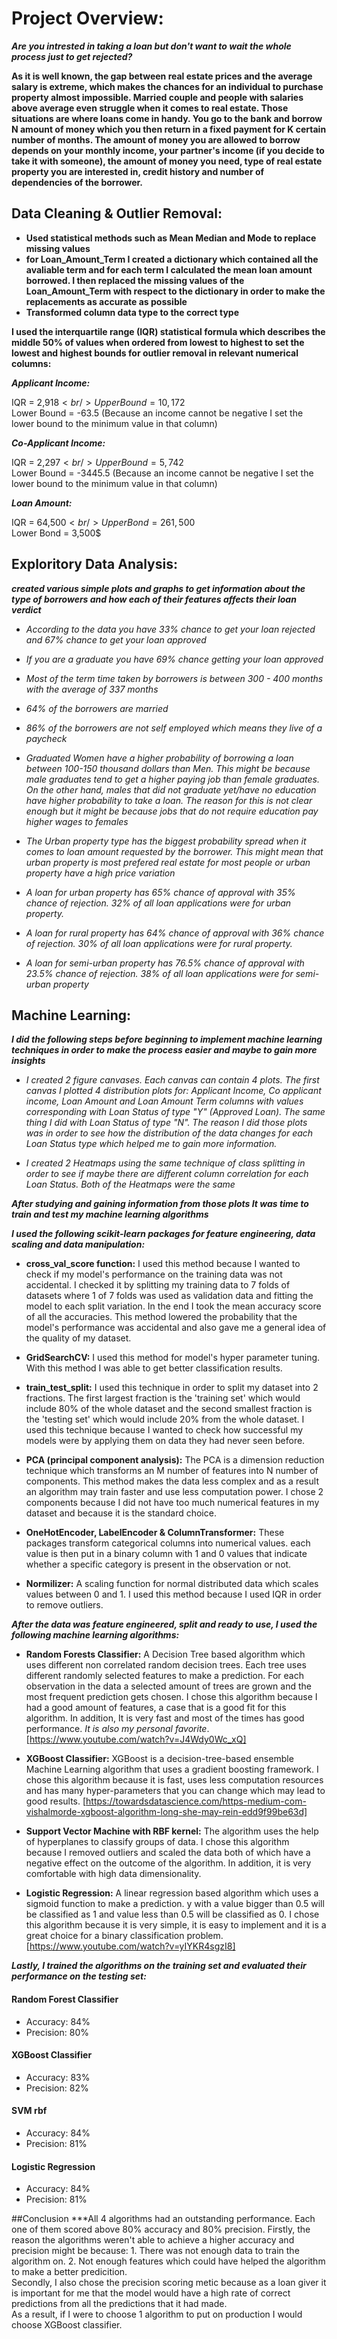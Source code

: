 # Project Overview:
***Are you intrested in taking a loan but don't want to wait the whole process just to get rejected?***

**As it is well known, the gap between real estate prices and the average salary is extreme, which makes the chances for an individual to purchase property almost impossible. Married couple and people with salaries above average even struggle when it comes to real estate. Those situations are where loans come in handy. You go to the bank and borrow N amount of money which you then return in a fixed payment for K certain number of months. The amount of money you are allowed to borrow depends on your monthly income, your partner's income (if you decide to take it with someone), the amount of money you need, type of real estate property you are interested in, credit history and number of dependencies of the borrower.**

## Data Cleaning & Outlier Removal:

* **Used statistical methods such as Mean Median and Mode to replace missing values** 
* **for Loan_Amount_Term I created a dictionary which contained all the avaliable term and for each term I calculated the mean loan amount borrowed. I then replaced the missing values of the Loan_Amount_Term with respect to the dictionary in order to make the replacements as accurate as possible**
* **Transformed column data type to the correct type**<br/>

**I used the interquartile range (IQR) statistical formula which describes the middle 50% of values when ordered from lowest to highest to set the lowest and highest bounds for outlier removal in relevant numerical columns:**

***Applicant Income:***

IQR = 2,918$<br/>
Upper Bound = 10,172$<br/>
Lower Bound = -63.5 (Because an income cannot be negative I set the lower bound to the minimum value in that column)

***Co-Applicant Income:***

IQR = 2,297$<br/>
Upper Bound = 5,742$<br/>
Lower Bound = -3445.5 (Because an income cannot be negative I set the lower bound to the minimum value in that column)

***Loan Amount:***

IQR = 64,500$<br/>
Upper Bond = 261,500$<br/>
Lower Bond = 3,500$

## Exploritory Data Analysis:
***created various simple plots and graphs to get information about the type of borrowers and how each of their features affects their loan verdict***

* *According to the data you have 33% chance to get your loan rejected and 67% chance to get your loan approved*

* *If you are a graduate you have 69% chance getting your loan approved*

* *Most of the term time taken by borrowers is between 300 - 400 months with the average of 337 months*

* *64% of the borrowers are married*

* *86% of the borrowers are not self employed which means they live of a paycheck*

* *Graduated Women have a higher probability of borrowing a loan between 100-150 thousand dollars than Men. This might be because male graduates tend to get a higher paying job than female graduates. On the other hand, males that did not graduate yet/have no education have higher probability to take a loan. The reason for this is not clear enough but it might be because jobs that do not require education pay higher wages to females*

* *The Urban property type has the biggest probability spread when it comes to loan amount requested by the borrower. This might mean that urban property is most prefered real estate for most people or urban property have a high price variation*

* *A loan for urban property has 65% chance of approval with 35% chance of rejection. 32% of all loan applications were for urban property.*

* *A loan for rural property has 64% chance of approval with 36% chance of rejection. 30% of all loan applications were for rural property.*

* *A loan for semi-urban property has 76.5% chance of approval with 23.5% chance of rejection. 38% of all loan applications were for semi-urban property*

## Machine Learning:
***I did the following steps before beginning to implement machine learning techniques in order to make the process easier and maybe to gain more insights***

* *I created 2 figure canvases. Each canvas can contain 4 plots. The first canvas I plotted 4 distribution plots for: Applicant Income, Co applicant income, Loan Amount and Loan Amount Term columns with values corresponding with Loan Status of type "Y" (Approved Loan). The same thing I did with Loan Status of type "N". The reason I did those plots was in order to see how the distribution of the data changes for each Loan Status type which helped me to gain more information.*

* *I created 2 Heatmaps using the same technique of class splitting in order to see if maybe there are different column correlation for each Loan Status. Both of the Heatmaps were the same*

***After studying and gaining information from those plots It was time to train and test my machine learning algorithms***

***I used the following scikit-learn packages for feature engineering, data scaling and data manipulation:***
* **cross_val_score function:** I used this method because I wanted to check if my model's performance on the training data was not accidental. I checked it by splitting my training data to 7 folds of datasets where 1 of 7 folds was used as validation data and fitting the model to each split variation. In the end I took the mean accuracy score of all the accuracies. This method lowered the probability that the model's performance was accidental and also gave me a general idea of the quality of my dataset.

* **GridSearchCV:** I used this method for model's hyper parameter tuning. With this method I was able to get better classification results.

* **train_test_split:** I used this technique in order to split my dataset into 2 fractions. The first largest fraction is the 'training set' which would include 80% of the whole dataset and the second smallest fraction is the 'testing set' which would include 20% from the whole dataset. I used this technique because I wanted to check how successful my models were by applying them on data they had never seen before.

* **PCA (principal component analysis):** The PCA is a dimension reduction technique which transforms an M number of features into N number of components. This method makes the data less complex and as a result an algorithm may train faster and use less computation power. I chose 2 components because I did not have too much numerical features in my dataset and because it is the standard choice.

* **OneHotEncoder, LabelEncoder & ColumnTransformer:** These packages transform categorical columns into numerical values. each value is then put in a binary column with 1 and 0 values that indicate whether a specific category is present in the observation or not.

* **Normilizer:** A scaling function for normal distributed data which scales values between 0 and 1. I used this method because I used IQR in order to remove outliers.

***After the data was feature engineered, split and ready to use, I used the following machine learning algorithms:***

* **Random Forests Classifier:** A Decision Tree based algorithm which uses different non correlated random decision trees. Each tree uses different randomly selected features to make a prediction. For each observation in the data a selected amount of trees are grown and the most frequent prediction gets chosen. I chose this algorithm because I had a good amount of features, a case that is a good fit for this algorithm. In addition, It is very fast and most of the times has good performance. *It is also my personal favorite*. [https://www.youtube.com/watch?v=J4Wdy0Wc_xQ]

* **XGBoost Classifier:** XGBoost is a decision-tree-based ensemble Machine Learning algorithm that uses a gradient boosting framework. I chose this algorithm because it is fast, uses less computation resources and has many hyper-parameters that you can change which may lead to good results. [https://towardsdatascience.com/https-medium-com-vishalmorde-xgboost-algorithm-long-she-may-rein-edd9f99be63d]

* **Support Vector Machine with RBF kernel:** The algorithm uses the help of hyperplanes to classify groups of data. I chose this algorithm because I removed outliers and scaled the data both of which have a negative effect on the outcome of the algorithm. In addition, it is very comfortable with high data dimensionality.

* **Logistic Regression:** A linear regression based algorithm which uses a sigmoid function to make a prediction. y with a value bigger than 0.5 will be classified as 1 and value less than 0.5 will be classified as 0. I chose this algorithm because it is very simple, it is easy to implement and it is a great choice for a binary classification problem. [https://www.youtube.com/watch?v=yIYKR4sgzI8]

***Lastly, I trained the algorithms on the training set and evaluated their performance on the testing set:***

#### Random Forest Classifier
* Accuracy: 84%
* Precision: 80%

#### XGBoost Classifier
* Accuracy: 83%
* Precision: 82%

#### SVM rbf
* Accuracy: 84%
* Precision: 81%

#### Logistic Regression
* Accuracy: 84%
* Precision: 81%

##Conclusion
***All 4 algorithms had an outstanding performance. Each one of them scored above 80% accuracy and 80% precision. Firstly, the reason the algorithms weren't able to achieve a higher accuracy and precision might be because: 1. There was not enough data to train the algorithm on. 2. Not enough features which could have helped the algorithm to make a better predicition.<br/> 
Secondly, I also chose the precision scoring metic because as a loan giver it is important for me that the model would have a high rate of correct predictions from all the predictions that it had made.<br/>
As a result, if I were to choose 1 algorithm to put on production I would choose XGBoost classifier.










